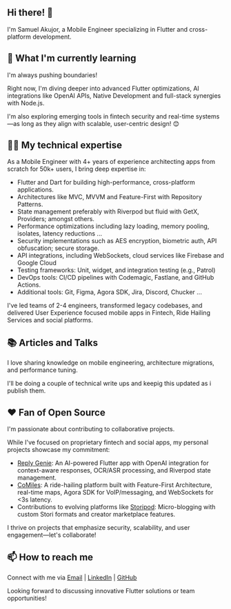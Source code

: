 ## Hi there! 👋

I'm Samuel Akujor, a Mobile Engineer specializing in Flutter and cross-platform development.

## 🌱 What I'm currently learning

I'm always pushing boundaries!

Right now, I'm diving deeper into advanced Flutter optimizations, AI integrations like OpenAI APIs, Native Development and full-stack synergies with Node.js.

I'm also exploring emerging tools in fintech security and real-time systems—as long as they align with scalable, user-centric design! 😊

## 👨‍💻 My technical expertise

As a Mobile Engineer with 4+ years of experience architecting apps from scratch for 50k+ users, I bring deep expertise in:

- Flutter and Dart for building high-performance, cross-platform applications.
- Architectures like MVC, MVVM and Feature-First with Repository Patterns.
- State management preferably with Riverpod but fluid with GetX, Providers; amongst others.
- Performance optimizations including lazy loading, memory pooling, isolates, latency reductions ...
- Security implementations such as AES encryption, biometric auth, API obfuscation; secure storage.
- API integrations, including WebSockets, cloud services like Firebase and Google Cloud
- Testing frameworks: Unit, widget, and integration testing (e.g., Patrol)
- DevOps tools: CI/CD pipelines with Codemagic, Fastlane, and GitHub Actions.
- Additional tools: Git, Figma, Agora SDK, Jira, Discord, Chucker ...

I've led teams of 2-4 engineers, transformed legacy codebases, and delivered User Experience focused mobile apps in Fintech, Ride Hailing Services and social platforms.

## 📚 Articles and Talks

I love sharing knowledge on mobile engineering, architecture migrations, and performance tuning.

I'll be doing a couple of technical write ups and keepig this updated as i publish them.

## ❤️ Fan of Open Source

I'm passionate about contributing to collaborative projects.

While I've focused on proprietary fintech and social apps, my personal projects showcase my commitment:

- [Reply Genie](https://apps.apple.com/us/app/reply-genie/id6748350049): An AI-powered Flutter app with OpenAI integration for context-aware responses, OCR/ASR processing, and Riverpod state management.
- [CoMiles](https://co-miles.com/landing-page/): A ride-hailing platform built with Feature-First Architecture, real-time maps, Agora SDK for VoIP/messaging, and WebSockets for <3s latency.
- Contributions to evolving platforms like [Storipod](https://apps.apple.com/us/app/storipod/id6463716901): Micro-blogging with custom Stori formats and creator marketplace features.

I thrive on projects that emphasize security, scalability, and user engagement—let's collaborate!

## 📫 How to reach me

Connect with me via [Email](mailto:sakujor3@gmail.com) | [LinkedIn](https://www.linkedin.com/in/samuel-onyedikachukwu-akujor/) | [GitHub](https://github.com/Serticode)

Looking forward to discussing innovative Flutter solutions or team opportunities!


<!--
**Serticode/Serticode** is a ✨ _special_ ✨ repository because its `README.md` (this file) appears on your GitHub profile.

Here are some ideas to get you started:

- 🔭 I’m currently working on ...
- 🌱 I’m currently learning ...
- 👯 I’m looking to collaborate on ...
- 🤔 I’m looking for help with ...
- 💬 Ask me about ...
- 📫 How to reach me: ...
- 😄 Pronouns: ...
- ⚡ Fun fact: ...
-->
